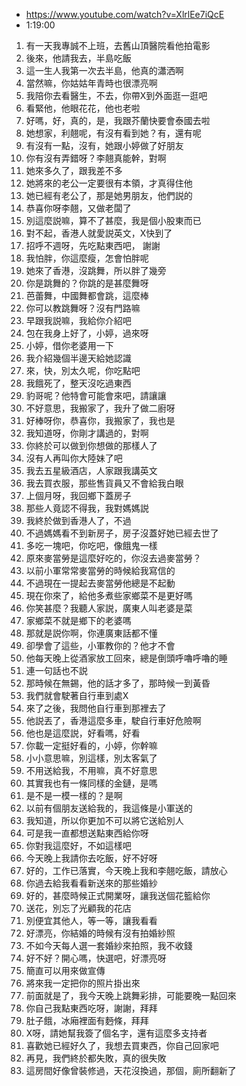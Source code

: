 - https://www.youtube.com/watch?v=XlrlEe7iQcE
- 1:19:00

1. 有一天我專誠不上班，去舊山頂醫院看他拍電影
1. 後來，他請我去，半島吃飯
1. 這一生人我第一次去半島，他真的瀟洒啊
1. 當然嘛，你姑姑年青時也很漂亮啊
1. 我陪你去看醫生，不去，你帶X到外面逛一逛吧
1. 看緊他，他眼花花，他也老啦
1. 好嗎，好，真的，是，我跟芥蘭快要會泰國去啦
1. 她想家，利翹呢，有沒有看到她？有，還有呢
1. 有沒有一點，沒有，她跟小婷做了好朋友
1. 你有沒有弄錯呀？李翹真能幹，對啊
1. 她來多久了，跟我差不多
1. 她將來的老公一定要很有本領，才真得住他
1. 她已經有老公了，那是她男朋友，他們説的
1. 恭喜你呀李翹，又做老闆了
1. 別這麼説嘛，算不了甚麼，我是個小股東而已
1. 對不起，香港人就愛説英文，X快到了
1. 招呼不週呀，先吃點東西吧， 謝謝
1. 我怕胖，你這麼瘦，怎會怕胖呢
1. 她來了香港，沒跳舞，所以胖了幾旁
1. 你是跳舞的？你跳的是甚麼舞呀
1. 芭蕾舞，中國舞都會跳，這麼棒
1. 你可以教跳舞呀？沒有門路嘛
1. 早跟我説嘛，我給你介紹吧
1. 包在我身上好了，小婷，過來呀
1. 小婷，借你老婆用一下
1. 我介紹幾個半邊天給她認識
1. 來，快，別太久呢，你吃點吧
1. 我餓死了，整天沒吃過東西
1. 豹哥呢？他特會可能會來吧，請讓讓
1. 不好意思，我搬家了，我升了做二廚呀
1. 好棒呀你，恭喜你，我搬家了，我也是
1. 我知道呀，你剛才講過的，對啊
1. 你終於可以做到你想做的那樣人了
1. 沒有人再叫你大陸妹了吧
1. 我去五星級酒店，人家跟我講英文
1. 我去買衣服，那些售貨員又不會給我白眼
1. 上個月呀，我回鄉下蓋房子
1. 那些人竟認不得我，我對媽媽説
1. 我終於做到香港人了，不過
1. 不過媽媽看不到新房子，房子沒蓋好她已經去世了
1. 多吃一塊吧，你吃吧，像餓鬼一樣
1. 原來麥當勞是這麼好吃的，你沒去過麥當勞？
1. 以前小軍常常麥當勞的時候給我寫信的
1. 不過現在一提起去麥當勞他總是不起動
1. 現在你來了，給他多煮些家鄉菜不是更好嗎
1. 你笑甚麼？我聽人家説，廣東人叫老婆是菜
1. 家鄉菜不就是鄉下的老婆嗎
1. 那就是説你啊，你連廣東話都不懂
1. 卻學會了這些，小軍教你的？他才不會
1. 他每天晚上從酒家放工回來，總是倒頭呼嚕呼嚕的睡
1. 連一句話也不説
1. 那時候在無錫，他的話才多了，那時候一到黃昏
1. 我們就會駛著自行車到處X
1. 來了之後，我問他自行車到那裡去了
1. 他説丟了，香港這麼多車，駛自行車好危險啊
1. 他也是這麼説，好看嗎，好看
1. 你載一定挺好看的，小婷，你幹嘛
1. 小小意思嘛，別這樣，別太客氣了
1. 不用送給我，不用嘛，真不好意思
1. 其實我也有一條同樣的金鏈，是嗎
1. 是不是一模一樣的？是啊
1. 以前有個朋友送給我的，我這條是小軍送的
1. 我知道，所以你更加不可以將它送給別人
1. 可是我一直都想送點東西給你呀
1. 你對我這麼好，不如這樣吧
1. 今天晚上我請你去吃飯，好不好呀
1. 好的，工作已落實，今天晚上我和李翹吃飯，請放心
1. 你過去給我看看新送來的那些婚紗
1. 好的，甚麼時候正式開業呀，讓我送個花籃給你
1. 送花，別忘了光顧我的花店
1. 別便宜其他人，等一等，讓我看看
1. 好漂亮，你結婚的時候有沒有拍婚紗照
1. 不如今天每人選一套婚紗來拍照，我不收錢
1. 好不好？開心嗎，快選吧，好漂亮呀
1. 簡直可以用來做宣傳
1. 將來我一定把你的照片掛出來
1. 前面就是了，我今天晚上跳舞彩排，可能要晚一點回來
1. 你自己我點東西吃呀，謝謝，拜拜
1. 肚子餓，冰廂裡面有麪條，拜拜
1. X呀，請她幫我簽了個名字，還有這麼多支持者
1. 喜歡她已經好久了，我想去買東西，你自己回家吧
1. 再見，我們終於都失敗，真的很失敗
1. 這房間好像曾裝修過，天花沒換過，那個，廁所翻新了
